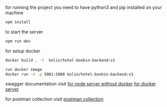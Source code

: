 for running the project you need to have python3 and pip installed on your machine

```bash
npm install
```

to start the server

```bash
npm run dev
```

for setup docker

```bash
docker build . -t  kolin/hotel-bookin-backend:v1

run docker image
docker run -d -p 5001:5000 kolin/hotel-bookin-backend:v1
```

swagger documentation visit
[for node server without docker](https://http://localhost:5000/api-docs/)
[for docker server](http://localhost:5001/api-docs/)

for postman collection visit
[postman collection](https://documenter.getpostman.com/view/27392607/2sA3JNaLLf)
